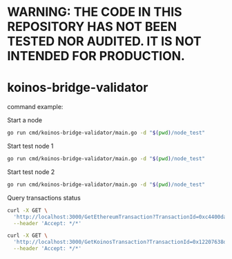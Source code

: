 # WARNING: THE CODE IN THIS REPOSITORY HAS NOT BEEN TESTED NOR AUDITED. IT IS NOT INTENDED FOR PRODUCTION.

# koinos-bridge-validator

command example:

Start a node
```bash
go run cmd/koinos-bridge-validator/main.go -d "$(pwd)/node_test"
```

Start test node 1
```bash
go run cmd/koinos-bridge-validator/main.go -d "$(pwd)/node_test"
```
Start test node 2
```bash
go run cmd/koinos-bridge-validator/main.go -d "$(pwd)/node_test"
```

Query transactions status
```bash
curl -X GET \
  'http://localhost:3000/GetEthereumTransaction?TransactionId=0xc4400da5eb03fec6eb0450d1e02b694ea049d103e85ed0d10d568df2ee7800ad' \
  --header 'Accept: */*'

curl -X GET \
  'http://localhost:3000/GetKoinosTransaction?TransactionId=0x12207638d5874c57ff042d9268927f79c8cd151d3ff0f94b2e366d154cc1c2d9807f' \
  --header 'Accept: */*'
```
